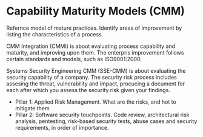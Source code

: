 # Capability Maturity Models (CMM)
Refernce model of mature practices. Identify areas of improvement by listing the characteristics of a process.

CMM Integration (CMMI) is about evaluating process capability and maturity, and improving upon them. The enterpris improvement follows certain standards and models, such as ISO9001:2000. 

Systems Security Engineering CMM (SSE-CMM) is about evaluating the security capability of a company. The security risk process includes assesing the threat, vulnerability and impact, procucing a document for each after which you assess the security risk given your findings.

- Pillar 1: Applied Risk Management. What are the risks, and hot to mitigate them
- Pillar 2: Software security touchpoints. Code review, architectural risk analysis, pentesting, risk-based security tests, abuse cases and security requirements, in order of importance.